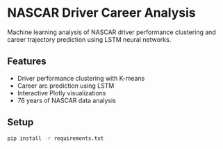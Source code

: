 # NASCAR Driver Career Analysis

Machine learning analysis of NASCAR driver performance clustering and career trajectory prediction using LSTM neural networks.

## Features
- Driver performance clustering with K-means
- Career arc prediction using LSTM
- Interactive Plotly visualizations
- 76 years of NASCAR data analysis

## Setup
```bash
pip install -r requirements.txt